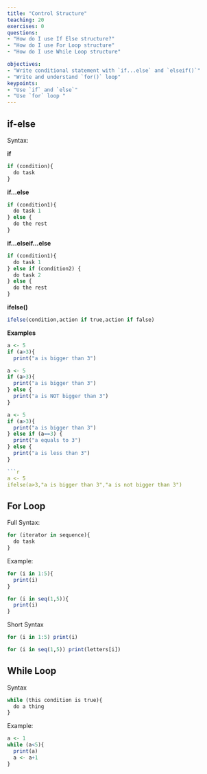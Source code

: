 ```yaml
---
title: "Control Structure"
teaching: 20
exercises: 0
questions:
- "How do I use If Else structure?"
- "How do I use For Loop structure"
- "How do I use While Loop structure"

objectives:
- "Write conditional statement with `if...else` and `elseif()`"
- "Write and understand `for()` loop"
keypoints:
- "Use `if` and `else`"
- "Use `for` loop "
---
```


## if-else
Syntax:

**if**
```r
if (condition){
  do task
}
```

**if...else**
```r
if (condition1){
  do task 1
} else {
  do the rest
}
```

**if...elseif...else**
```r
if (condition1){
  do task 1
} else if (condition2) {
  do task 2
} else {
  do the rest
}
```

**ifelse()**
```r
ifelse(condition,action if true,action if false)
```

**Examples**

```r
a <- 5
if (a>3){
  print("a is bigger than 3")
```

```r
a <- 5
if (a>3){
  print("a is bigger than 3")
} else {
  print("a is NOT bigger than 3")
}
```

```r
a <- 5
if (a>3){
  print("a is bigger than 3")
} else if (a==3) {
  print("a equals to 3")
} else {
  print("a is less than 3")
}

```r
a <- 5
ifelse(a>3,"a is bigger than 3","a is not bigger than 3")
```

## For Loop
Full Syntax:

```r
for (iterator in sequence){
  do task
}
```

Example:
```r
for (i in 1:5){
  print(i)
}
```

```r
for (i in seq(1,5)){
  print(i)
}
```

Short Syntax
```r
for (i in 1:5) print(i)
```

```r
for (i in seq(1,5)) print(letters[i])
```

## While Loop
Syntax
```r
while (this condition is true){
  do a thing
}
```

Example:
```r
a <- 1
while (a<5){
  print(a)
  a <- a+1
}
```

